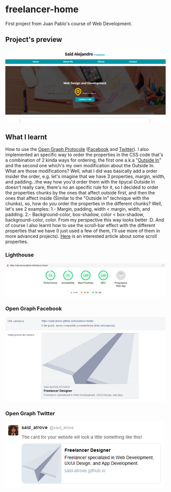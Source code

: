 # freelancer-home
First project from Juan Pablo's course of Web Development.

## Project's preview
![](readme/screenshot.png)

## What I learnt
How to use the [Open Graph Protocole](https://ogp.me/) ([Facebook](https://ahrefs.com/blog/open-graph-meta-tags/#:~:text=Open%20Graph%20meta%20tags%20are%20snippets%20of%20code,them%20in%20the%20%3Chead%3E%20section%20of%20a%20webpage.) and [Twitter](https://warfareplugins.com/open-graph-tags-twitter-cards-rich-pins/#:~:text=Twitter%20cards%20are%20pretty%20much%20exactly%20like%20Open,Cards%3A%20Title%2C%20description%2C%20thumbnail%2C%20and%20Twitter%20account%20attribution.)).
I also implemented an specific way to order the properties in the CSS code that's a combination of 2 kinda ways for ordering, the first one a.k.a "[Outside In](https://webdesign.tutsplus.com/articles/outside-in-ordering-css-properties-by-importance--cms-21685)" and the second one which's my own modification about the Outside In.
What are those modifications? Well, what I did was basically add a order insider the order, e.g. let's imagine that we have 3 properties, margin, width, and padding...the way how you'd order them with the tipycal Outside In doesn't really care, there's no an specific rule for it, so I decided to order the properties chunks by the ones that affect outside first, and then the ones that affect inside (Similar to the "Outside In" technique with the chunks), so, how do you order the properties in the different chunks? Well, let's see 2 examples:
1.- Margin, padding, width < margin, width, and padding.
2.- Background-color, box-shadow, color < box-shadow, background-color, color.
From my perspective this way looks better :D.
And of course I also learnt how to use the scroll-bar effect with the different properties that we have (I just used a few of them, I'll use more of them in more advanced projects). [Here](https://blog.logrocket.com/how-to-use-css-scroll-snap/#:~:text=How%20CSS%20Scroll%20Snap%20works.%20CSS%20Scroll%20Snap,%7B%20scroll-snap-type%3A%20%5B%20x%20%7C%20y%20%7C%20) is an interested article about some scroll properties.

### Lighthouse
![](readme/lighthouse.png)

### Open Graph Facebook
![](readme/facebook.png)

### Open Graph Twitter
![](readme/twitter.png)
